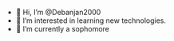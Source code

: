 - 👋 Hi, I’m @Debanjan2000
- 👀 I’m interested in learning new technologies.
- 🌱 I’m currently a sophomore

<!---
Debanjan2000/Debanjan2000 is a ✨ special ✨ repository because its `README.md` (this file) appears on your GitHub profile.
You can click the Preview link to take a look at your changes.
--->
